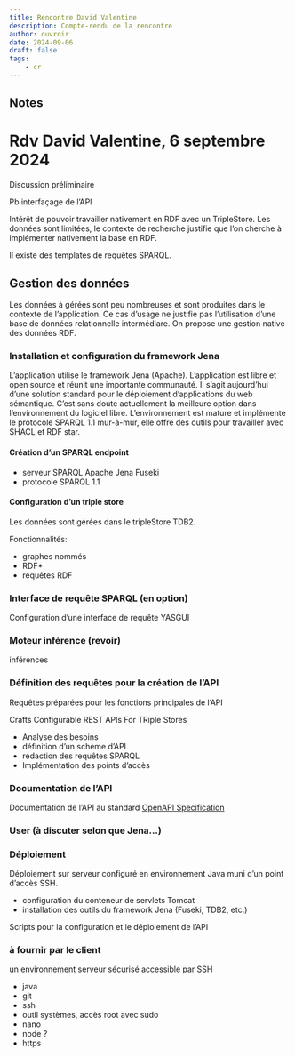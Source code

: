 ```yaml
---
title: Rencontre David Valentine
description: Compte-rendu de la rencontre
author: ouvroir
date: 2024-09-06
draft: false
tags:
    - cr 
---
```


## Notes

# Rdv David Valentine, 6 septembre 2024

Discussion préliminaire

Pb interfaçage de l’API

Intérêt de pouvoir travailler nativement en RDF avec un TripleStore. Les données sont limitées, le contexte de recherche justifie que l’on cherche à implémenter nativement la base en RDF.

Il existe des templates de requêtes SPARQL.

## Gestion des données

Les données à gérées sont peu nombreuses et sont produites dans le contexte de l’application. Ce cas d’usage ne justifie pas l’utilisation d’une base de données relationnelle intermédiare. On propose une gestion native des données RDF.

### Installation et configuration du framework Jena


L’application utilise le framework Jena (Apache). L’application est libre et open source et réunit une importante communauté. Il s’agit aujourd’hui d’une solution standard pour le déploiement d’applications du web sémantique. C’est sans doute actuellement la meilleure option dans l’environnement du logiciel libre. L’environnement est mature et implémente le protocole SPARQL 1.1 mur-à-mur, elle offre des outils pour travailler avec SHACL et RDF star.


#### Création d’un SPARQL endpoint

- serveur SPARQL Apache Jena Fuseki
- protocole SPARQL 1.1

#### Configuration d’un triple store

Les données sont gérées dans le tripleStore TDB2.

Fonctionnalités:

- graphes nommés
- RDF*
- requêtes RDF

### Interface de requête SPARQL (en option)

Configuration d’une interface de requête YASGUI

### Moteur inférence (revoir)

inférences

### Définition des requêtes pour la création de l’API

Requêtes préparées pour les fonctions principales de l’API

Crafts Configurable REST APIs For TRiple Stores

- Analyse des besoins
- définition d’un schème d’API
- rédaction des requêtes SPARQL
- Implémentation des points d’accès

### Documentation de l’API

Documentation de l’API au standard [OpenAPI Specification](https://www.openapis.org)

### User (à discuter selon que Jena...)

### Déploiement

Déploiement sur serveur configuré en environnement Java muni d’un point d’accès SSH.
- configuration du conteneur de servlets Tomcat
- installation des outils du framework Jena (Fuseki, TDB2, etc.) <!-- préciser la liste -->

Scripts pour la configuration et le déploiement de l’API


### à fournir par le client

un environnement serveur sécurisé accessible par SSH

- java
- git
- ssh
- outil systèmes, accès root avec sudo
- nano
- node ?
- https